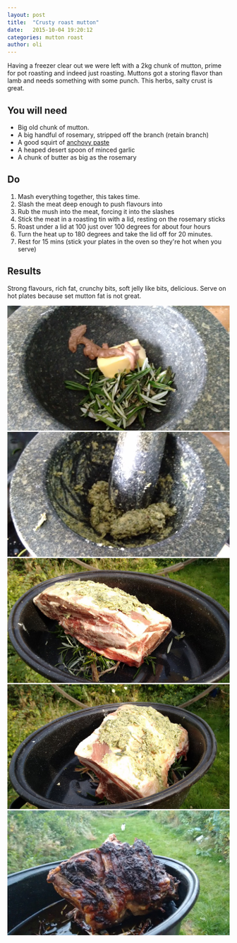 ```yaml
---
layout: post
title:  "Crusty roast mutton"
date:   2015-10-04 19:20:12
categories: mutton roast
author: oli
---
```


Having a freezer clear out we were left with a 2kg chunk of mutton, prime for pot roasting and indeed just roasting.  Muttons got a storing flavor than lamb and needs something with some punch.  This herbs, salty crust is great.


## You will need

* Big old chunk of mutton.
* A big handful of rosemary, stripped off the branch (retain branch)
* A good squirt of [anchovy paste](http://amzn.to/1JTXllV )
* A heaped desert spoon of minced garlic
* A chunk of butter as big as the rosemary

## Do

1. Mash everything together, this takes time.
2. Slash the meat deep enough to push flavours into
3. Rub the mush into the meat, forcing it into the slashes
4. Stick the meat in a roasting tin with a lid, resting on the rosemary sticks
4. Roast under a lid at 100 just over 100 degrees for about four hours
5. Turn the heat up to 180 degrees and take the lid off for 20 minutes.
6. Rest for 15 mins (stick your plates in the oven so they're hot when you serve)




## Results

Strong flavours, rich fat, crunchy bits, soft jelly like bits, delicious.  Serve on hot plates because set mutton fat is not great.



![Pre-mashing (forgot to add the garlic)](/images/crusty-roast-mutton/crusty-roast-mutton-1.jpg)
![Post mashing](/images/crusty-roast-mutton/crusty-roast-mutton-2.jpg)
![Pre-oven](/images/crusty-roast-mutton/crusty-roast-mutton-3.jpg)
![The chop end](/images/crusty-roast-mutton/crusty-roast-mutton-4.jpg)
![Post roasting](/images/crusty-roast-mutton/crusty-roast-mutton-5.jpg)


